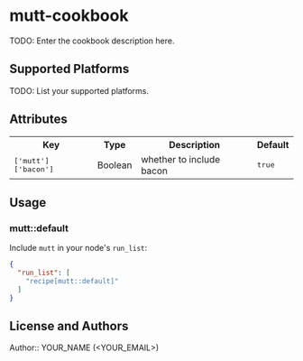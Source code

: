 # mutt-cookbook

TODO: Enter the cookbook description here.

## Supported Platforms

TODO: List your supported platforms.

## Attributes

<table>
  <tr>
    <th>Key</th>
    <th>Type</th>
    <th>Description</th>
    <th>Default</th>
  </tr>
  <tr>
    <td><tt>['mutt']['bacon']</tt></td>
    <td>Boolean</td>
    <td>whether to include bacon</td>
    <td><tt>true</tt></td>
  </tr>
</table>

## Usage

### mutt::default

Include `mutt` in your node's `run_list`:

```json
{
  "run_list": [
    "recipe[mutt::default]"
  ]
}
```

## License and Authors

Author:: YOUR_NAME (<YOUR_EMAIL>)
